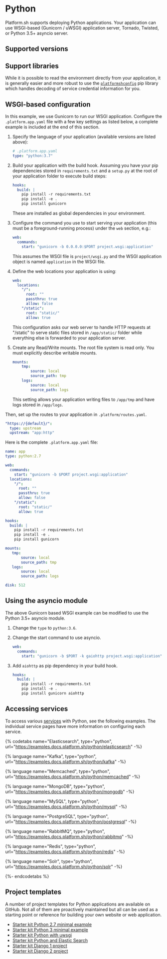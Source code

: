 # Python

Platform.sh supports deploying Python applications. Your application can use WSGI-based (Gunicorn / uWSGI) application server, Tornado, Twisted, or Python 3.5+ asyncio server.

## Supported versions

<div id = "pythonSupported"></div>

<script>
makeImagesList("runtimes", "python", "supported", "pythonSupported");
</script>

## Support libraries

While it is possible to read the environment directly from your application, it is generally easier and more robust to use the [`platformshconfig`](https://github.com/platformsh/config-reader-python) pip library which handles decoding of service credential information for you.

## WSGI-based configuration

In this example, we use Gunicorn to run our WSGI application.  Configure the `.platform.app.yaml` file with a few key settings as listed below, a complete example is included at the end of this section.

1. Specify the language of your application (available versions are listed above):

   ```yaml
   # .platform.app.yaml
   type: "python:3.7"
   ```
   
    <div id = "appYAML"></div>
    
    <script>
    makeNewestAppYaml('python', 'appYAML');
    </script>

2. Build your application with the build hook. Assuming you have your pip dependencies stored in `requirements.txt` and a `setup.py` at the root of your application folder to execute build steps:

   ```yaml
   hooks:
     build: |
       pip install -r requirements.txt
       pip install -e .
       pip install gunicorn
   ```

   These are installed as global dependencies in your environment.

3. Configure the command you use to start serving your application (this must be a foreground-running process) under the `web` section, e.g.:

   ```yaml
   web:
     commands:
       start: "gunicorn -b 0.0.0.0:$PORT project.wsgi:application"
   ```

   This assumes the WSGI file is `project/wsgi.py` and the WSGI application object is named `application` in the WSGI file.

4. Define the web locations your application is using:

   ```yaml
   web:
     locations:
       "/":
         root: ""
         passthru: true
         allow: false
       "/static":
         root: "static/"
         allow: true
   ```

   This configuration asks our web server to handle HTTP requests at "/static" to serve static files stored in `/app/static/` folder while everything else is forwarded to your application server.

5. Create any Read/Write mounts. The root file system is read only.  You must explicitly describe writable mounts.

   ```yaml
   mounts:
       tmp:
           source: local
           source_path: tmp
       logs:
           source: local
           source_path: logs
   ```

   This setting allows your application writing files to `/app/tmp` and have logs stored in `/app/logs`.

Then, set up the routes to your application in `.platform/routes.yaml`.

   ```yaml
   "https://{default}/":
     type: upstream
     upstream: "app:http"
   ```

Here is the complete `.platform.app.yaml` file:

```yaml
name: app
type: python:2.7

web:
  commands:
    start: "gunicorn -b $PORT project.wsgi:application"
  locations:
    "/":
      root: ""
      passthru: true
      allow: false
    "/static":
      root: "static/"
      allow: true

hooks:
  build: |
    pip install -r requirements.txt
    pip install -e .
    pip install gunicorn

mounts:
   tmp:
       source: local
       source_path: tmp
   logs:
       source: local
       source_path: logs

disk: 512
```

## Using the asyncio module

The above Gunicorn based WSGI example can be modified to use the Python 3.5+ asyncio module.

1. Change the `type` to `python:3.6`.
2. Change the start command to use asyncio.

   ```yaml
   web:
     commands:
       start: "gunicorn -b $PORT -k gaiohttp project.wsgi:application"
   ```

3. Add `aiohttp` as pip dependency in your build hook.

   ```yaml
   hooks:
     build: |
       pip install -r requirements.txt
       pip install -e .
       pip install gunicorn aiohttp
   ```

## Accessing services

To access various [services](/configuration/services.md) with Python, see the following examples.  The individual service pages have more information on configuring each service.

{% codetabs name="Elasticsearch", type="python", url="https://examples.docs.platform.sh/python/elasticsearch" -%}

{% language name="Kafka", type="python", url="https://examples.docs.platform.sh/python/kafka" -%}

{% language name="Memcached", type="python", url="https://examples.docs.platform.sh/python/memcached" -%}

{% language name="MongoDB", type="python", url="https://examples.docs.platform.sh/python/mongodb" -%}

{% language name="MySQL", type="python", url="https://examples.docs.platform.sh/python/mysql" -%}

{% language name="PostgreSQL", type="python", url="https://examples.docs.platform.sh/python/postgresql" -%}

{% language name="RabbitMQ", type="python", url="https://examples.docs.platform.sh/python/rabbitmq" -%}

{% language name="Redis", type="python", url="https://examples.docs.platform.sh/python/redis" -%}

{% language name="Solr", type="python", url="https://examples.docs.platform.sh/python/solr" -%}

{%- endcodetabs %}

## Project templates

A number of project templates for Python applications are available on GitHub.  Not all of them are proactively maintained but all can be used as a starting point or reference for building your own website or web application.

* [Starter kit Python 2.7 minimal example](https://github.com/platformsh/platformsh-example-python-2.7)
* [Starter kit Python 3 minimal example](https://github.com/platformsh/platformsh-example-python-3)
* [Starter kit Python with uwsgi](https://github.com/platformsh/platformsh-example-python-uwsgi)
* [Starter kit Python and Elastic Search](https://github.com/platformsh/platformsh-example-python-elasticsearch)
* [Starter kit Django 1 project](https://github.com/platformsh/template-django1)
* [Starter kit Django 2 project](https://github.com/platformsh/template-django2)
